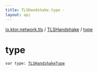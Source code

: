 ```yaml
---
title: TLSHandshake.type - 
layout: api
---
```


<div class='api-docs-breadcrumbs'><a href="../index.html">io.ktor.network.tls</a> / <a href="index.html">TLSHandshake</a> / <a href="./type.html">type</a></div>

# type

<div class="signature"><code><span class="keyword">var </span><span class="identifier">type</span><span class="symbol">: </span><a href="../-t-l-s-handshake-type/index.html"><span class="identifier">TLSHandshakeType</span></a></code></div>
